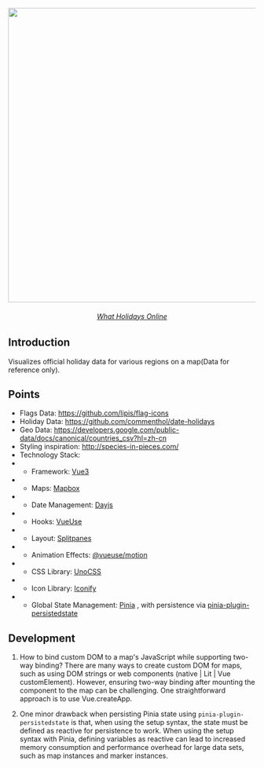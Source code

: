<p align="center">
  <img src="https://cdn.jsdelivr.net/gh/pinky-pig/pic-bed/images20230922130106.png" width="600"/>
</p>

<h6 align='center'>
  <a href="https://holiday.mmeme.me/">What Holidays Online</a>
</h6>

## Introduction

Visualizes official holiday data for various regions on a map(Data for reference only).

## Points

- Flags Data: https://github.com/lipis/flag-icons
- Holiday Data: https://github.com/commenthol/date-holidays
- Geo Data: https://developers.google.com/public-data/docs/canonical/countries_csv?hl=zh-cn
- Styling inspiration: http://species-in-pieces.com/
- Technology Stack:
- - Framework: [Vue3](https://cn.vuejs.org/guide/quick-start.html)
- - Maps: [Mapbox](https://www.mapbox.com/)
- - Date Management: [Dayjs](https://www.npmjs.com/package/dayjs)
- - Hooks: [VueUse](https://vueuse.org/guide/)
- - Layout: [Splitpanes](https://www.npmjs.com/package/splitpanes)
- - Animation Effects: [@vueuse/motion](https://motion.vueuse.org/getting-started/introduction)
- - CSS Library: [UnoCSS](https://unocss.dev/guide/)
- - Icon Library: [Iconify](https://icones.netlify.app/)
- - Global State Management: [Pinia](https://pinia.vuejs.org/introduction.html) , with persistence via    [pinia-plugin-persistedstate](https://github.com/prazdevs/pinia-plugin-persistedstate)

## Development

1. How to bind custom DOM to a map's JavaScript while supporting two-way binding? There are many ways to create custom DOM for maps, such as using DOM strings or web components (native | Lit | Vue customElement). However, ensuring two-way binding after mounting the component to the map can be challenging. One straightforward approach is to use Vue.createApp.

2. One minor drawback when persisting Pinia state using `pinia-plugin-persistedstate` is that, when using the setup syntax, the state must be defined as reactive for persistence to work. When using the setup syntax with Pinia, defining variables as reactive can lead to increased memory consumption and performance overhead for large data sets, such as map instances and marker instances.
